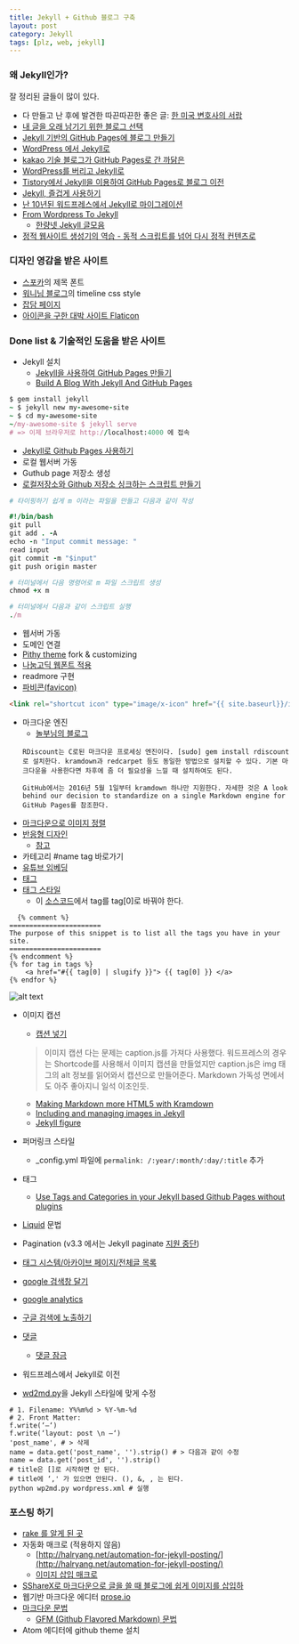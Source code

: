```yaml
---
title: Jekyll + Github 블로그 구축
layout: post
category: Jekyll
tags: [plz, web, jekyll]
---
```


### 왜 Jekyll인가?
잘 정리된 글들이 많이 있다.

- 다 만들고 난 후에 발견한 따끈따끈한 좋은 글: [한 미국 변호사의 서랍](http://lawfully.kr/smart/jekyll.html)
- [내 글을 오래 남기기 위한 블로그 선택](http://blog.kalkin7.com/2015/07/07/maintain-a-blog-for-a-long-time/)
- [Jekyll 기반의 GitHub Pages에 블로그 만들기](https://xho95.github.io/blog/github/jekyll/git/2016/01/11/Make-a-blog-with-Jekyll.html)
- [WordPress 에서 Jekyll로](http://blog.suminb.com/post/goodbye-wordpress-hello-jekyll/)
- [kakao 기술 블로그가 GitHub Pages로 간 까닭은](http://tech.kakao.com/2016/07/07/tech-blog-story/)
- [WordPress를 버리고 Jekyll로](https://www.alphafactory.co.kr/post/2013/12/08/move-to-jekyll-from-wordpress/)
- [Tistory에서 Jekyll을 이용하여 GitHub Pages로 블로그 이전](http://blog.saltfactory.net/note/renewal-blog-from-tistory-to-github-pages-via-jekyll.html)
- [Jekyll, 즐겁게 사용하기](https://vjinn.github.io/environment/enjoy-jekylling/)
- [난 10년된 워드프레스에서 Jekyll로 마이그레이션](https://ilmol.com/2015/01/%EC%9B%8C%EB%93%9C%ED%94%84%EB%A0%88%EC%8A%A4%EC%97%90%EC%84%9C-Jekyll%EB%A1%9C-%EB%A7%88%EC%9D%B4%EA%B7%B8%EB%A0%88%EC%9D%B4%EC%85%98.html)
- [From Wordpress To Jekyll](http://halryang.net/From-Wordpress-To-Jekyll)
  - [한량넷 Jekyll 글모음](http://halryang.net/search/?tags=jekyll)
- [정적 웹사이트 생성기의 역습 - 동적 스크립트를 넘어 다시 정적 컨텐츠로](http://blog.nacyot.com/articles/2014-01-15-static-site-generator)




### 디자인 영감을 받은 사이트
- [스포카](https://spoqa.github.io/index.html)의 제목 폰트
- [워니님 블로그](https://heelog.github.io/development/)의 timeline css style
- [잡담 페이지](http://halryang.net/micro/)
- [아이콘을 구한 대박 사이트 Flaticon](http://www.flaticon.com/search?word=github)

### Done list & 기술적인 도움을 받은 사이트
- Jekyll 설치
  - [Jekyll을 사용하여 GitHub Pages 만들기](http://blog.saltfactory.net/jekyll/upgrade-github-pages-dependency-versions.html)
  - [Build A Blog With Jekyll And GitHub Pages](https://www.smashingmagazine.com/2014/08/build-blog-jekyll-github-pages/)

```ruby
$ gem install jekyll
~ $ jekyll new my-awesome-site
~ $ cd my-awesome-site
~/my-awesome-site $ jekyll serve
# => 이제 브라우저로 http://localhost:4000 에 접속
```
  - [Jekyll로 Github Pages 사용하기](https://github.com/badkeyman/documents/wiki/Jekyll%EB%A1%9C-Github-Pages-%EC%82%AC%EC%9A%A9%ED%95%98%EA%B8%B0)
- 로컬 웹서버 가동
- Guthub page 저장소 생성
- [로컬저장소와 Github 저장소 싱크하는 스크립트 만들기](https://nolboo.kim/blog/2013/12/17/markdown-wiki-bitbucket-gollum/)

```ruby
# 타이핑하기 쉽게 m 이라는 파일을 만들고 다음과 같이 작성

#!/bin/bash
git pull
git add . -A
echo -n "Input commit message: "
read input
git commit -m "$input"
git push origin master

# 터미널에서 다음 명령어로 m 파일 스크립트 생성
chmod +x m

# 터미널에서 다음과 같이 스크립트 실행
./m

```

- 웹서버 가동
- 도메인 연결
- [Pithy theme](https://github.com/smallmuou/Jekyll-Pithy) fork & customizing
- [나눔고딕 웹폰트 적용](http://narie.tistory.com/107)
- readmore 구현
- [파비콘(favicon)](http://icoconvert.com/)

```html
<link rel="shortcut icon" type="image/x-icon" href="{{ site.baseurl}}/images/favicon.ico"/>
```

- 마크다운 엔진
  - [놀부님의 블로그](https://nolboo.kim/blog/2013/10/15/free-blog-with-github-jekyll/)
  ```
  RDiscount는 C로된 마크다운 프로세싱 엔진이다. [sudo] gem install rdiscount로 설치한다. kramdown과 redcarpet 등도 동일한 방법으로 설치할 수 있다. 기본 마크다운을 사용한다면 차후에 좀 더 필요성을 느낄 때 설치하여도 된다.

  GitHub에서는 2016년 5월 1일부터 kramdown 하나만 지원한다. 자세한 것은 A look behind our decision to standardize on a single Markdown engine for GitHub Pages를 참조한다.
  ```
- [마크다운으로 이미지 정렬](http://blog.kalkin7.com/2014/03/04/how-to-align-images-on-writing-with-markdown/)
- [반응형 디자인](http://www.nextree.co.kr/p8622/)
  - [참고](http://naradesign.net/wp/2012/05/30/1823/)
- 카테고리 #name tag 바로가기
- [유튜브 임베딩](http://halryang.net/embed-youtube-responsively/)
- [태그](https://nolboo.kim/blog/2014/01/09/upgrade-jekyll-github-blog/)
- [태그 스타일](http://codinfox.github.io/blog/tags/#chrome)
  - 이 [소스코드](https://codinfox.github.io/dev/2015/03/06/use-tags-and-categories-in-your-jekyll-based-github-pages/)에서 tag를 tag[0]로 바꿔야 한다.

```
  {% comment %}
=======================
The purpose of this snippet is to list all the tags you have in your site.
=======================
{% endcomment %}
{% for tag in tags %}
	<a href="#{{ tag[0] | slugify }}"> {{ tag[0] }} </a>
{% endfor %}
```

![alt text](https://t1.daumcdn.net/thumb/R1280x0/?fname=http://t1.daumcdn.net/brunch/service/user/aBL/image/lq9o-O47VD16vXGpeM3xxG5SBdA.png "Title text")

- 이미지 캡션
  - [캡션 넣기](https://www.alphafactory.co.kr/post/2013/12/08/move-to-jekyll-from-wordpress/)
  > 이미지 캡션 다는 문제는 caption.js를 가져다 사용했다. 워드프레스의 경우는 Shortcode를 사용해서 이미지 캡션을 만들었지만 caption.js은 img 태그의 alt 정보를 읽어와서 캡션으로 만들어준다. Markdown 가독성 면에서도 아주 좋아지니 일석 이조인듯.

  - [Making Markdown more HTML5 with Kramdown](http://kalifi.org/2015/04/html5-markdown-kramdown.html)
  - [Including and managing images in Jekyll](https://eduardoboucas.com/blog/2014/12/07/including-and-managing-images-in-jekyll.html)
  - [Jekyll figure](https://github.com/paulrobertlloyd/jekyll-figure)
- 퍼머링크 스타일
  - \_config.yml 파일에 `permalink: /:year/:month/:day/:title` 추가
- 태그
  - [Use Tags and Categories in your Jekyll based Github Pages without plugins]( https://codinfox.github.io/dev/2015/03/06/use-tags-and-categories-in-your-jekyll-based-github-pages/)
- [Liquid](https://github.com/Shopify/liquid/wiki/Liquid-for-Designers) 문법
- Pagination (v3.3 에서는 Jekyll paginate [지원 중단](https://github.com/jekyll/jekyll/issues/4124))
- [태그 시스템/아카이브 페이지/전체글 목록](http://halryang.net/tag-and-archive/)
- [google 검색창 달기](https://cse.google.com/cse/all)
- [google analytics](http://loustler.io/2016/09/26/github_pages_blog_google_analytics/)
- [구글 검색에 노출하기](http://cinos81.bitbucket.org/blog/_site/jekyll/2016/01/23/addRobotTxt.html)
- [댓글](https://github.com/appkr/blog/blob/master/_posts/2016-02-13-%EB%B8%94%EB%A1%9C%EA%B7%B8-%ED%94%8C%EB%9E%AB%ED%8F%BC-%EC%9D%B4%EC%A0%84-5-disqus-facebook.md)
  - [댓글 잠금](http://halryang.net/Disable-comments/)
- 워드프레스에서 Jekyll로 이전
- [wd2md.py](https://github.com/dreikanter/wp2md)을 Jekyll 스타일에 맞게 수정

```
# 1. Filename: Y%%m%d > %Y-%m-%d
# 2. Front Matter:
f.write(‘—‘)  
f.write(‘layout: post \n —‘)  
'post_name', # > 삭제  
name = data.get('post_name', '').strip() # > 다음과 같이 수정  
name = data.get('post_id', '').strip()  
# title은 []로 시작하면 안 된다.
# title에 ‘,' 가 있으면 안된다. (), &, , 는 된다.   
python wp2md.py wordpress.xml # 실행
```

### 포스팅 하기
- [rake 를 알게 된 곳](http://boxersb.github.io/etc/2013/04/03/jekyll-introduction/)
- 자동화 매크로 (적용하지 않음)
  - [http://halryang.net/automation-for-jekyll-posting/](http://halryang.net/automation-for-jekyll-posting/)
  - [이미지 삽입 매크로](http://halryang.net/Insert-Image-easily-to-Jekyll-blog/)
- [SShareX로 마크다운으로 글을 쓸 때 블로그에 쉽게 이미지를 삽입하](http://blog.kalkin7.com/2014/03/06/how-to-insert-images-in-blog-using-sharex-and-markdown/)
- 웹기반 마크다운 에디터 [prose.io](http://prose.io)
- [마크다운 문법](https://github.com/biospin/BigBio/blob/master/reference/%EB%A7%88%ED%81%AC%EB%8B%A4%EC%9A%B4.md)
  - [GFM (Github Flavored Markdown) 문법](https://nolboo.kim/blog/2014/03/25/github-flavored-markdown/)
- Atom 에디터에 github theme 설치
